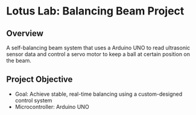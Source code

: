 # Lotus Lab: Balancing Beam Project

## Overview

A self-balancing beam system that uses a Arduino UNO to read ultrasonic sensor data and control a servo motor to keep a ball at certain position on the beam. 

## Project Objective

- Goal: Achieve stable, real-time balancing using a custom-designed control system
- Microcontroller: Arduino UNO


